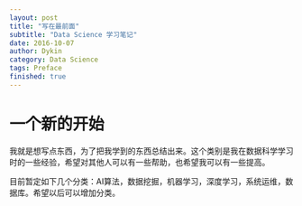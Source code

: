 ```yaml
---
layout: post
title: "写在最前面"
subtitle: "Data Science 学习笔记"
date: 2016-10-07
author: Dykin
category: Data Science
tags: Preface
finished: true
---
```


# 一个新的开始

我就是想写点东西，为了把我学到的东西总结出来。这个类别是我在数据科学学习时的一些经验，希望对其他人可以有一些帮助，也希望我可以有一些提高。



目前暂定如下几个分类：AI算法，数据挖掘，机器学习，深度学习，系统运维，数据库。希望以后可以增加分类。



